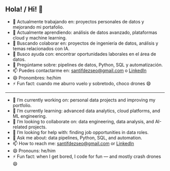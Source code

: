 ## Hola! / Hi! 👋

- 🔭 Actualmente trabajando en: proyectos personales de datos y mejorando mi portafolio.  
- 🌱 Actualmente aprendiendo: análisis de datos avanzado, plataformas cloud y machine learning.  
- 👯 Buscando colaborar en: proyectos de ingeniería de datos, análisis y temas relacionados con IA.  
- 🤔 Busco ayuda con: encontrar oportunidades laborales en el área de datos.  
- 💬 Pregúntame sobre: pipelines de datos, Python, SQL y automatización.  
- 📫 Puedes contactarme en: [santifdezseo@gmail.com](mailto:santifdezseo@gmail.com) o [LinkedIn](https://www.linkedin.com/in/santifdezseo)  
- 😄 Pronombres: he/him  
- ⚡ Fun fact: cuando me aburro vuelo y sobretodo, choco drones 😄

---

- 🔭 I’m currently working on: personal data projects and improving my portfolio.  
- 🌱 I’m currently learning: advanced data analytics, cloud platforms, and ML engineering.  
- 👯 I’m looking to collaborate on: data engineering, data analysis, and AI-related projects.  
- 🤔 I’m looking for help with: finding job opportunities in data roles.  
- 💬 Ask me about: data pipelines, Python, SQL, and automation.  
- 📫 How to reach me: [santifdezseo@gmail.com](mailto:santifdezseo@gmail.com) or [LinkedIn](https://www.linkedin.com/in/santifdezseo)  
- 😄 Pronouns: he/him  
- ⚡ Fun fact: when I get bored, I code for fun — and mostly crash drones 😄



